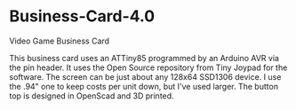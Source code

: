 # Business-Card-4.0
Video Game Business Card

This business card uses an ATTiny85 programmed by an Arduino AVR via the pin header.
It uses the Open Source repository from Tiny Joypad for the software.
The screen can be just about any 128x64 SSD1306 device.  I use the .94" one to keep costs per unit down, but I've used larger.
The button top is designed in OpenScad and 3D printed.
